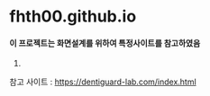 # fhth00.github.io
#### 이 프로젝트는 화면설계를 위하여 특정사이트를 참고하였음  

1.


참고 사이트 : https://dentiguard-lab.com/index.html 
